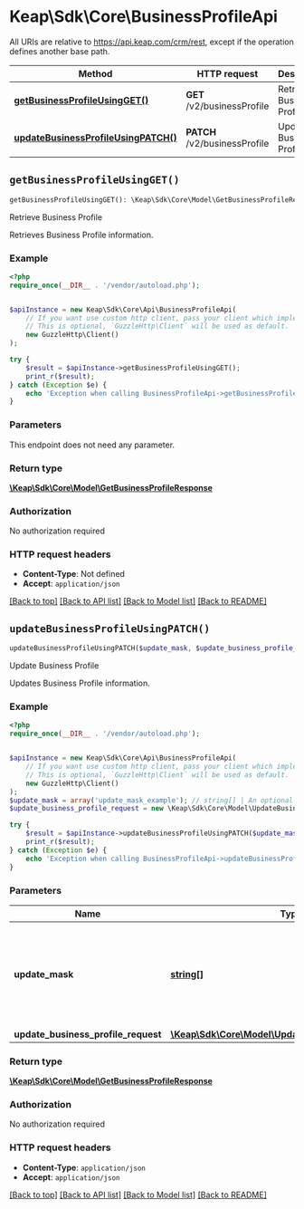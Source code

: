 # Keap\Sdk\Core\BusinessProfileApi

All URIs are relative to https://api.keap.com/crm/rest, except if the operation defines another base path.

| Method | HTTP request | Description |
| ------------- | ------------- | ------------- |
| [**getBusinessProfileUsingGET()**](BusinessProfileApi.md#getBusinessProfileUsingGET) | **GET** /v2/businessProfile | Retrieve Business Profile |
| [**updateBusinessProfileUsingPATCH()**](BusinessProfileApi.md#updateBusinessProfileUsingPATCH) | **PATCH** /v2/businessProfile | Update Business Profile |


## `getBusinessProfileUsingGET()`

```php
getBusinessProfileUsingGET(): \Keap\Sdk\Core\Model\GetBusinessProfileResponse
```

Retrieve Business Profile

Retrieves Business Profile information.

### Example

```php
<?php
require_once(__DIR__ . '/vendor/autoload.php');


$apiInstance = new Keap\Sdk\Core\Api\BusinessProfileApi(
    // If you want use custom http client, pass your client which implements `GuzzleHttp\ClientInterface`.
    // This is optional, `GuzzleHttp\Client` will be used as default.
    new GuzzleHttp\Client()
);

try {
    $result = $apiInstance->getBusinessProfileUsingGET();
    print_r($result);
} catch (Exception $e) {
    echo 'Exception when calling BusinessProfileApi->getBusinessProfileUsingGET: ', $e->getMessage(), PHP_EOL;
}
```

### Parameters

This endpoint does not need any parameter.

### Return type

[**\Keap\Sdk\Core\Model\GetBusinessProfileResponse**](../Model/GetBusinessProfileResponse.md)

### Authorization

No authorization required

### HTTP request headers

- **Content-Type**: Not defined
- **Accept**: `application/json`

[[Back to top]](#) [[Back to API list]](../../README.md#endpoints)
[[Back to Model list]](../../README.md#models)
[[Back to README]](../../README.md)

## `updateBusinessProfileUsingPATCH()`

```php
updateBusinessProfileUsingPATCH($update_mask, $update_business_profile_request): \Keap\Sdk\Core\Model\GetBusinessProfileResponse
```

Update Business Profile

Updates Business Profile information.

### Example

```php
<?php
require_once(__DIR__ . '/vendor/autoload.php');


$apiInstance = new Keap\Sdk\Core\Api\BusinessProfileApi(
    // If you want use custom http client, pass your client which implements `GuzzleHttp\ClientInterface`.
    // This is optional, `GuzzleHttp\Client` will be used as default.
    new GuzzleHttp\Client()
);
$update_mask = array('update_mask_example'); // string[] | An optional list of properties to be updated. If set, only the provided properties will be updated and others will be skipped.
$update_business_profile_request = new \Keap\Sdk\Core\Model\UpdateBusinessProfileRequest(); // \Keap\Sdk\Core\Model\UpdateBusinessProfileRequest | businessProfile

try {
    $result = $apiInstance->updateBusinessProfileUsingPATCH($update_mask, $update_business_profile_request);
    print_r($result);
} catch (Exception $e) {
    echo 'Exception when calling BusinessProfileApi->updateBusinessProfileUsingPATCH: ', $e->getMessage(), PHP_EOL;
}
```

### Parameters

| Name | Type | Description  | Notes |
| ------------- | ------------- | ------------- | ------------- |
| **update_mask** | [**string[]**](../Model/string.md)| An optional list of properties to be updated. If set, only the provided properties will be updated and others will be skipped. | [optional] |
| **update_business_profile_request** | [**\Keap\Sdk\Core\Model\UpdateBusinessProfileRequest**](../Model/UpdateBusinessProfileRequest.md)| businessProfile | [optional] |

### Return type

[**\Keap\Sdk\Core\Model\GetBusinessProfileResponse**](../Model/GetBusinessProfileResponse.md)

### Authorization

No authorization required

### HTTP request headers

- **Content-Type**: `application/json`
- **Accept**: `application/json`

[[Back to top]](#) [[Back to API list]](../../README.md#endpoints)
[[Back to Model list]](../../README.md#models)
[[Back to README]](../../README.md)
